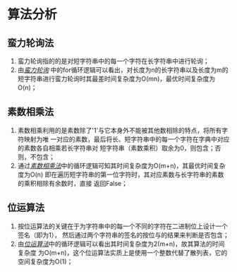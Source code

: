 # 算法分析 #

## 蛮力轮询法 ##

1. 蛮力轮询指的的是对短字符串中的每一个字符在长字符串中进行轮询；
2. 由[*蛮力轮询*](https://github.com/masterxlp/The-Method-of-Programming/blob/master/string_contain/%E8%9B%AE%E5%8A%9B%E8%BD%AE%E8%AF%A2.py)
中的for循环逻辑可以看出，对长度为n的长字符串以及长度为m的短字符串进行蛮力轮询时其最差时间复杂度为O(mn)，最优时间复杂度为O(n)；

## 素数相乘法 ##

1. 素数相乘利用的是素数除了'1'与它本身外不能被其他数相除的特点，将所有字符映射为唯
一对应的素数，最后将长、短字符串中的每一个字符在字典中对应的素数各自相乘若长字符串对
短字符串（素数乘积）取余为0，则包含；否则，不包含；
2. 通过[*素数相乘法*](https://github.com/masterxlp/The-Method-of-Programming/blob/master/string_contain/%E7%B4%A0%E6%95%B0%E7%9B%B8%E4%B9%98%E6%B3%95.py)中的循环逻辑可知其时间复杂度为O(m+n)，其最优时间复杂度为O(n)
即在遍历短字符串的第一位字符时，其对应素数与长字符串的素数的乘积相除有余数时，直接
返回False；

## 位运算法 ##

1. 按位运算法的关键在于为字符串中的每一个不同的字符在二进制位上设计一个签名（即为1），
然后通过两个字符串的签名的按位与的结果来判断是否包含；
2. 由[*位运算法*](https://github.com/masterxlp/The-Method-of-Programming/blob/master/string_contain/%E4%BD%8D%E8%BF%90%E7%AE%97%E6%B3%95.py)中的循环逻辑可以看出其时间复杂度为2(m+n)，故其算法的时间复杂度
为O(m+n)，这个位运算法实质上是使用一个整数代替了散列表，它的空间复杂度为O(1)；